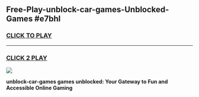 
## Free-Play-unblock-car-games-Unblocked-Games #e7bhl
<h3>
<a href="https://news.freeplayer.one?title=unblock-car-games&ref=8M">CLICK TO PLAY</a></h3>
<hr>

<h3>
<a href="https://news.freeplayer.one?title=unblock-car-games&ref=8M">CLICK 2 PLAY</a>
  
</h3>

<a href="https://news.freeplayer.one?title=unblock-car-games&ref=8M"><img src="https://clearcache.store/games.png"></a>


**unblock-car-games games unblocked: Your Gateway to Fun and Accessible Online Gaming**
